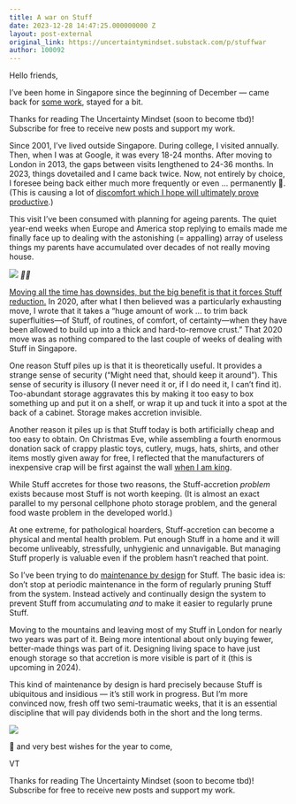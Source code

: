 ```yaml
---
title: A war on Stuff
date: 2023-12-28 14:47:25.000000000 Z
layout: post-external
original_link: https://uncertaintymindset.substack.com/p/stuffwar
author: 100092
---
```


Hello friends,

I’ve been home in Singapore since the beginning of December — came back for [some work](https://uncertaintymindset.substack.com/p/balloon-conf), stayed for a bit.

Thanks for reading The Uncertainty Mindset (soon to become tbd)! Subscribe for free to receive new posts and support my work.

Since 2001, I’ve lived outside Singapore. During college, I visited annually. Then, when I was at Google, it was every 18-24 months. After moving to London in 2013, the gaps between visits lengthened to 24-36 months. In 2023, things dovetailed and I came back twice. Now, not entirely by choice, I foresee being back either much more frequently or even … permanently 🫠. (This is causing a lot of [discomfort which I hope will ultimately prove productive](https://productivediscomfort.org/).)

This visit I’ve been consumed with planning for ageing parents. The quiet year-end weeks when Europe and America stop replying to emails made me finally face up to dealing with the astonishing (= appalling) array of useless things my parents have accumulated over decades of not really moving house.

[![](https://substackcdn.com/image/fetch/w_1456,c_limit,f_auto,q_auto:good,fl_progressive:steep/https%3A%2F%2Fsubstack-post-media.s3.amazonaws.com%2Fpublic%2Fimages%2Fdf40ad02-3e98-46f9-8a8a-e5a3941224cd_2402x1606.png)](https://substackcdn.com/image/fetch/f_auto,q_auto:good,fl_progressive:steep/https%3A%2F%2Fsubstack-post-media.s3.amazonaws.com%2Fpublic%2Fimages%2Fdf40ad02-3e98-46f9-8a8a-e5a3941224cd_2402x1606.png)
_🐒🍌_

[Moving all the time has downsides, but the big benefit is that it forces Stuff reduction.](https://uncertaintymindset.substack.com/p/46-removing-buildup) In 2020, after what I then believed was a particularly exhausting move, I wrote that it takes a “huge amount of work … to trim back superfluities—of Stuff, of routines, of comfort, of certainty—when they have been allowed to build up into a thick and hard-to-remove crust.” That 2020 move was as nothing compared to the last couple of weeks of dealing with Stuff in Singapore.

One reason Stuff piles up is that it is theoretically useful. It provides a strange sense of security (“Might need that, should keep it around”). This sense of security is illusory (I never need it or, if I do need it, I can’t find it). Too-abundant storage aggravates this by making it too easy to box something up and put it on a shelf, or wrap it up and tuck it into a spot at the back of a cabinet. Storage makes accretion invisible.

Another reason it piles up is that Stuff today is both artificially cheap and too easy to obtain. On Christmas Eve, while assembling a fourth enormous donation sack of crappy plastic toys, cutlery, mugs, hats, shirts, and other items mostly given away for free, I reflected that the manufacturers of inexpensive crap will be first against the wall [when I am king](https://nowforthenoodles.blogspot.com/).

While Stuff accretes for those two reasons, the Stuff-accretion _problem_ exists because most Stuff is not worth keeping. (It is almost an exact parallel to my personal cellphone photo storage problem, and the general food waste problem in the developed world.)

At one extreme, for pathological hoarders, Stuff-accretion can become a physical and mental health problem. Put enough Stuff in a home and it will become unliveably, stressfully, unhygienic and unnavigable. But managing Stuff properly is valuable even if the problem hasn’t reached that point.

So I’ve been trying to do [maintenance by design](https://uncertaintymindset.substack.com/p/15-maintenance-by-design) for Stuff. The basic idea is: don’t stop at periodic maintenance in the form of regularly pruning Stuff from the system. Instead actively and continually design the system to prevent Stuff from accumulating _and_ to make it easier to regularly prune Stuff.

Moving to the mountains and leaving most of my Stuff in London for nearly two years was part of it. Being more intentional about only buying fewer, better-made things was part of it. Designing living space to have just enough storage so that accretion is more visible is part of it (this is upcoming in 2024).

This kind of maintenance by design is hard precisely because Stuff is ubiquitous and insidious — it’s still work in progress. But I’m more convinced now, fresh off two semi-traumatic weeks, that it is an essential discipline that will pay dividends both in the short and the long terms.

[![](https://substackcdn.com/image/fetch/w_1456,c_limit,f_auto,q_auto:good,fl_progressive:steep/https%3A%2F%2Fsubstack-post-media.s3.amazonaws.com%2Fpublic%2Fimages%2Fc21f91a4-4d5b-45d8-ba5a-60b3129636be_1722x1576.png)](https://substackcdn.com/image/fetch/f_auto,q_auto:good,fl_progressive:steep/https%3A%2F%2Fsubstack-post-media.s3.amazonaws.com%2Fpublic%2Fimages%2Fc21f91a4-4d5b-45d8-ba5a-60b3129636be_1722x1576.png)

🤞 and very best wishes for the year to come,

VT

Thanks for reading The Uncertainty Mindset (soon to become tbd)! Subscribe for free to receive new posts and support my work.

